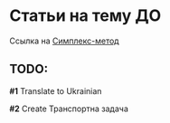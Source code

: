 # Статьи на тему ДО

Ссылка на [ <u>Симплекс-метод</u> ](./Симплекс_Метод/Симплекс_Метод.md)



## TODO: 
**#1** Translate to Ukrainian

**#2** Create Транспортна задача
